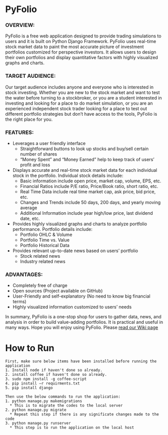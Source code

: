 # PyFolio
### OVERVIEW: 
PyFolio is a free web application designed to provide trading simulations to users and it is built on Python Django Framework. PyFolio uses real-time stock market data to paint the most accurate picture of investment portfolios customized for perspective investors. It allows users to design their own portfolios and display quantitative factors with highly visualized graphs and charts.
### TARGET AUDIENCE:
Our target audience includes anyone and everyone who is interested in stock investing. Whether you are new to the stock market and want to test the water before turning to a stockbroker, or you are a student interested in investing and looking for a place to do market simulation, or you are an experienced independent stock trader looking for a place to test out different portfolio strategies but don’t have access to the tools, PyFolio is the right place for you.
### FEATURES:
* Leverages a user friendly interface
  * Straightforward buttons to look up stocks and buy/sell certain number of shares
  * “Money Spent” and “Money Earned” help to keep track of users’ profit and loss
* Displays accurate and real-time stock market data for each individual stock in the portfolio. Individual stock details include:
  * Basic information include open price, market cap, volume, EPS, etc.
  * Financial Ratios include P/E ratio, Price/Book ratio, short ratio, etc.
  * Real Time Data include real time market cap, ask price, bid price, etc.
  * Changes and Trends include 50 days, 200 days, and yearly moving average
  * Additional Information include year high/low price, last dividend date, etc.
* Provides highly visualized graphs and charts to analyze portfolio performance. Portfolio details include:
  * Portfolio OHLC & Volume
  * Portfolio Time vs. Value
  * Portfolio Historical Data
* Provides relevant up-to-date news based on users’ portfolio
  * Stock related news
  * Industry related news

### ADVANTAGES:
* Completely free of charge
* Open sources (Project available on GitHub)
* User-Friendly and self-explanatory (No need to know big financial terms)
* Highly visualized information customized to users’ needs

In summary, PyFolio is a one-stop shop for users to gather data, news, and analysis in order to build value-adding portfolios. It is practical and useful in many ways. Hope you will enjoy using PyFolio. Please [read our Wiki page](https://github.com/Amay22/PyFolio/wiki)

# How to Run
``` 
First, make sure below items have been installed before running the application
1. Install node if haven't done so already. 
2. install coffee if haven't done so already.
3. sudo npm install -g coffee-script
4. pip install –r requirments.txt
5. pip install django

Then use the below commands to run the application:
1. python manage.py makemigrations
  * This is to migrate the codes to the local server
2. python manage.py migrate
  * Repeat this step if there is any significate changes made to the code
3. python manage.py runserver
  * This step is to run the application on the local host

```
